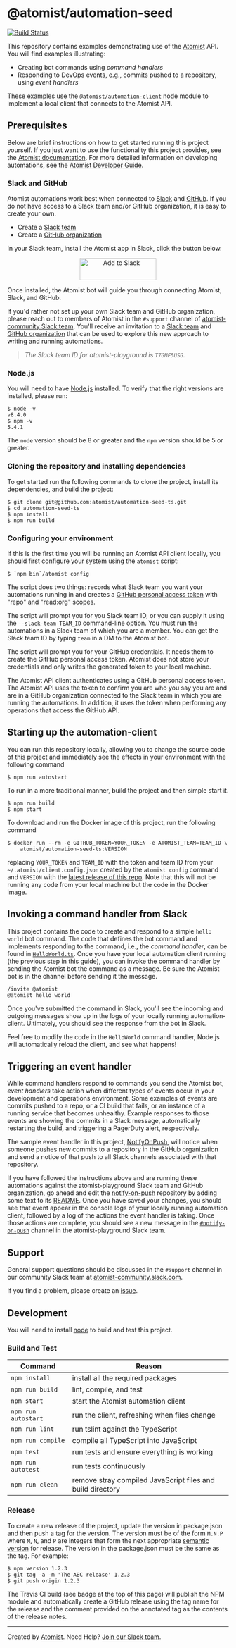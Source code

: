 # @atomist/automation-seed

[![Build Status](https://travis-ci.org/atomist/automation-seed-ts.svg?branch=master)](https://travis-ci.org/atomist/automation-seed-ts)

This repository contains examples demonstrating use of
the [Atomist][atomist] API.  You will find examples illustrating:

-   Creating bot commands using _command handlers_
-   Responding to DevOps events, e.g., commits pushed to a repository,
    using _event handlers_

These examples use the [`@atomist/automation-client`][client] node
module to implement a local client that connects to the Atomist API.

[client]: https://github.com/atomist/automation-client-ts (@atomist/automation-client Node Module)

## Prerequisites

Below are brief instructions on how to get started running this
project yourself.  If you just want to use the functionality this
project provides, see the [Atomist documentation][docs].  For more
detailed information on developing automations, see
the [Atomist Developer Guide][dev].

[docs]: https://docs.atomist.com/ (Atomist User Guide)
[dev]: https://docs.atomist.com/developer/ (Atomist Developer Guide)

### Slack and GitHub

Atomist automations work best when connected to [Slack][slackhq]
and [GitHub][gh].  If you do not have access to a Slack team and/or
GitHub organization, it is easy to create your own.

-   Create a [Slack team][slack-team]
-   Create a [GitHub organization][gh-org]

In your Slack team, install the Atomist app in Slack, click the button
below.

<p align="center">
 <a href="https://atm.st/2wiDlUe">
  <img alt="Add to Slack" height="50" width="174" src="https://platform.slack-edge.com/img/add_to_slack@2x.png" />
 </a>
</p>

Once installed, the Atomist bot will guide you through connecting
Atomist, Slack, and GitHub.

If you'd rather not set up your own Slack team and GitHub
organization, please reach out to members of Atomist in the `#support`
channel of [atomist-community Slack team][slack].  You'll receive an
invitation to a [Slack team][play-slack]
and [GitHub organization][play-gh] that can be used to explore this
new approach to writing and running automations.

> _The Slack team ID for atomist-playground is `T7GMF5USG`._

[slackhq]: https://slack.com/ (Slack)
[gh]: https://github.com/ (GitHub)
[slack-team]: https://slack.com/get-started#create (Create a Slack Team)
[gh-org]: https://github.com/account/organizations/new (Create a GitHub Organization)
[play-slack]: https://atomist-playground.slack.com (Atomist Playground Slack)
[play-gh]: https://github.com/atomist-playground (Atomist Playground GitHub Organization)

### Node.js

You will need to have [Node.js][node] installed.  To verify that the
right versions are installed, please run:

```
$ node -v
v8.4.0
$ npm -v
5.4.1
```

The `node` version should be 8 or greater and the `npm` version should
be 5 or greater.

[node]: https://nodejs.org/ (Node.js)

### Cloning the repository and installing dependencies

To get started run the following commands to clone the project,
install its dependencies, and build the project:

```
$ git clone git@github.com:atomist/automation-seed-ts.git
$ cd automation-seed-ts
$ npm install
$ npm run build
```

### Configuring your environment

If this is the first time you will be running an Atomist API client
locally, you should first configure your system using the `atomist`
script:

```
$ `npm bin`/atomist config
```

The script does two things: records what Slack team you want your
automations running in and creates
a [GitHub personal access token][token] with "repo" and "read:org"
scopes.

The script will prompt you for you Slack team ID, or you can supply it
using the `--slack-team TEAM_ID` command-line option.  You must run
the automations in a Slack team of which you are a member.  You can
get the Slack team ID by typing `team` in a DM to the Atomist bot.

The script will prompt you for your GitHub credentials.  It needs them
to create the GitHub personal access token.  Atomist does not store
your credentials and only writes the generated token to your local
machine.

The Atomist API client authenticates using a GitHub personal access
token.  The Atomist API uses the token to confirm you are who you say
you are and are in a GitHub organization connected to the Slack team
in which you are running the automations.  In addition, it uses the
token when performing any operations that access the GitHub API.

[token]: https://github.com/settings/tokens (GitHub Personal Access Tokens)

## Starting up the automation-client

You can run this repository locally, allowing you to change the source
code of this project and immediately see the effects in your environment
with the following command

```
$ npm run autostart
```

To run in a more traditional manner, build the project and then simple
start it.

```
$ npm run build
$ npm start
```

To download and run the Docker image of this project, run the
following command

```
$ docker run --rm -e GITHUB_TOKEN=YOUR_TOKEN -e ATOMIST_TEAM=TEAM_ID \
    atomist/automation-seed-ts:VERSION
```

replacing `YOUR_TOKEN` and `TEAM_ID` with the token and team ID from
your `~/.atomist/client.config.json` created by the `atomist config`
command and `VERSION` with the [latest release of this repo][latest].
Note that this will not be running any code from your local machine
but the code in the Docker image.

[latest]: https://github.com/atomist/automation-seed-ts/releases/latest

## Invoking a command handler from Slack

This project contains the code to create and respond to a simple
`hello world` bot command.  The code that defines the bot command and
implements responding to the command, i.e., the _command handler_, can
be found in [`HelloWorld.ts`][hello].  Once you have your local
automation client running (the previous step in this guide), you can
invoke the command handler by sending the Atomist bot the command as a
message.  Be sure the Atomist bot is in the channel before sending it
the message.

```
/invite @atomist
@atomist hello world
```

Once you've submitted the command in Slack, you'll see the incoming
and outgoing messages show up in the logs of your locally running
automation-client.  Ultimately, you should see the response from the
bot in Slack.

[hello]: https://github.com/atomist/automation-seed-ts/blob/master/src/commands/HelloWorld.ts (HelloWorld Command Handler)

Feel free to modify the code in the `HelloWorld` command handler,
Node.js will automatically reload the client, and see what happens!

## Triggering an event handler

While command handlers respond to commands you send the Atomist bot,
_event handlers_ take action when different types of events occur in
your development and operations environment.  Some examples of events
are commits pushed to a repo, or a CI build that fails, or an instance
of a running service that becomes unhealthy.  Example responses to those
events are showing the commits in a Slack message, automatically
restarting the build, and triggering a PagerDuty alert, respectively.

The sample event handler in this project, [NotifyOnPush][nop-handler],
will notice when someone pushes new commits to a repository in the
GitHub organization and send a notice of that push to all Slack
channels associated with that repository.

If you have followed the instructions above and are running these
automations against the atomist-playground Slack team and GitHub
organization, go ahead and edit the [notify-on-push][nop-repo]
repository by adding some text to its [README][nop-readme].  Once you
have saved your changes, you should see that event appear in the
console logs of your locally running automation client, followed by a
log of the actions the event handler is taking.  Once those actions
are complete, you should see a new message in the
[`#notify-on-push`][nop-channel] channel in the atomist-playground
Slack team.

[nop-handler]: https://github.com/atomist/automation-seed-ts/blob/master/src/events/NotifyOnPush.ts (Atomist NotifyOnPush Event Handler)
[nop-repo]: https://github.com/atomist-playground/notify-on-push (Atomist NotifyOnPush Repository)
[nop-readme]: https://github.com/atomist-playground/notify-on-push/edit/master/README.md (Edit NotifyOnPush README)
[nop-channel]: https://atomist-playground.slack.com/messages/C7GNF6743/ (NotifyOnPush Slack Channel)

## Support

General support questions should be discussed in the `#support`
channel in our community Slack team
at [atomist-community.slack.com][slack].

If you find a problem, please create an [issue][].

[issue]: https://github.com/atomist/automation-seed-ts/issues

## Development

You will need to install [node][] to build and test this project.

### Build and Test

Command | Reason
------- | ------
`npm install` | install all the required packages
`npm run build` | lint, compile, and test
`npm start` | start the Atomist automation client
`npm run autostart` | run the client, refreshing when files change
`npm run lint` | run tslint against the TypeScript
`npm run compile` | compile all TypeScript into JavaScript
`npm test` | run tests and ensure everything is working
`npm run autotest` | run tests continuously
`npm run clean` | remove stray compiled JavaScript files and build directory

### Release

To create a new release of the project, update the version in
package.json and then push a tag for the version.  The version must be
of the form `M.N.P` where `M`, `N`, and `P` are integers that form the
next appropriate [semantic version][semver] for release.  The version
in the package.json must be the same as the tag.  For example:

[semver]: http://semver.org

```
$ npm version 1.2.3
$ git tag -a -m 'The ABC release' 1.2.3
$ git push origin 1.2.3
```

The Travis CI build (see badge at the top of this page) will publish
the NPM module and automatically create a GitHub release using the tag
name for the release and the comment provided on the annotated tag as
the contents of the release notes.

---

Created by [Atomist][atomist].
Need Help?  [Join our Slack team][slack].

[atomist]: https://atomist.com/ (Atomist - Development Automation)
[slack]: https://join.atomist.com/ (Atomist Community Slack)
